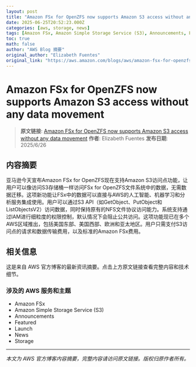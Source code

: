 ```yaml
---
layout: post
title: "Amazon FSx for OpenZFS now supports Amazon S3 access without any data movement"
date: 2025-06-25T20:52:23.000Z
categories: [aws, storage, news]
tags: [Amazon FSx, Amazon Simple Storage Service (S3), Announcements, Featured, Launch, News, Storage]
toc: true
math: false
author: "AWS Blog 摘要"
original_author: "Elizabeth Fuentes"
original_link: "https://aws.amazon.com/blogs/aws/amazon-fsx-for-openzfs-now-supports-amazon-s3-access-without-any-data-movement/"
---
```


# Amazon FSx for OpenZFS now supports Amazon S3 access without any data movement

> **原文链接**: [Amazon FSx for OpenZFS now supports Amazon S3 access without any data movement](https://aws.amazon.com/blogs/aws/amazon-fsx-for-openzfs-now-supports-amazon-s3-access-without-any-data-movement/)
> **作者**: Elizabeth Fuentes
> **发布日期**: 2025/6/26

## 内容摘要

亚马逊今天宣布Amazon FSx for OpenZFS现在支持Amazon S3访问点功能，让用户可以像访问S3存储桶一样访问FSx for OpenZFS文件系统中的数据，无需数据迁移。这项新功能让FSx中的数据可以直接与AWS的人工智能、机器学习和分析服务集成使用。用户可以通过S3 API（如GetObject、PutObject和ListObjectsV2）访问数据，同时保持原有的NFS文件协议访问能力。系统支持通过IAM进行细粒度的权限控制，默认情况下会阻止公共访问。这项功能现已在多个AWS区域推出，包括美国东部、美国西部、欧洲和亚太地区。用户只需支付S3访问点的请求和数据传输费用，以及标准的Amazon FSx费用。

## 相关信息

这是来自 AWS 官方博客的最新资讯摘要。点击上方原文链接查看完整内容和技术细节。

### 涉及的 AWS 服务和主题

- Amazon FSx
- Amazon Simple Storage Service (S3)
- Announcements
- Featured
- Launch
- News
- Storage

---

*本文为 AWS 官方博客内容摘要，完整内容请访问原文链接。版权归原作者所有。*